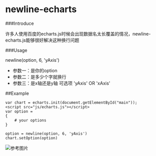 # newline-echarts

###Introduce

许多人使用百度的echarts.js时候会出现数据名太长覆盖的情况，newline-echarts.js能够很好解决这种换行问题


###Usage

newline(option, 6, 'yAxis')
* 参数一：是你的option
* 参数二：是多少个字就换行
* 参数三：是x轴还是y轴 可选项 'yAxis' OR 'xAxis'

##Example
```
var chart = echarts.init(document.getElementById("main"));
<script src="js/echarts.js"></script>
var option = 
{
    # your options
}

option = newline(option, 6, 'yAxis')
chart.setOption(option)

```


![参考图片](http://i.imgur.com/CluVBGb.png)
